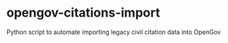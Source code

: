# opengov-citations-import
Python script to automate importing legacy civil citation data into OpenGov
